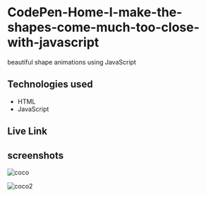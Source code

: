# CodePen-Home-I-make-the-shapes-come-much-too-close-with-javascript

beautiful shape animations using JavaScript 

## Technologies used
* HTML
* JavaScript

## Live Link

## screenshots

![coco](https://user-images.githubusercontent.com/71552773/191242301-2283a5d3-81c2-4c70-8663-06162845b1f5.PNG)

![coco2](https://user-images.githubusercontent.com/71552773/191242368-028f61ea-e148-4952-b85e-249cff55416b.PNG)
